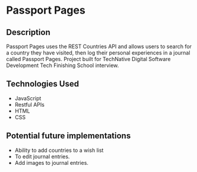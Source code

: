 # Passport Pages

## Description
Passport Pages uses the REST Countries API and allows users to search for a country they have visited, then log their personal experiences in a journal called Passport Pages. Project built for TechNative Digital Software Development Tech Finishing School interview. 

## Technologies Used
- JavaScript
- Restful APIs
- HTML
- CSS

## Potential future implementations
- Ability to add countries to a wish list
- To edit journal entries.
- Add images to journal entries.
